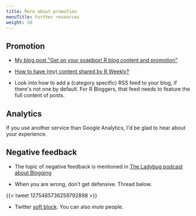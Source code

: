 ```yaml
---
title: More about promotion
menuTitle: Further resources
weight: 50
---
```


## Promotion

* [My blog post "Get on your soapbox! R blog content and promotion"](https://masalmon.eu/2018/07/16/soapbox/)

* [How to have (my) content shared by R Weekly?](https://github.com/rweekly/rweekly.org#how-to-have-my-content-shared-by-r-weekly)

* Look into how to add a (category specific) RSS feed to your blog, if there's not one by default. For R Bloggers, that feed needs to feature the full content of posts.

## Analytics

If you use another service than Google Analytics, I'd be glad to hear about your experience.

## Negative feedback

* The topic of negative feedback is mentioned in [The Ladybug podcast about Blogging](https://www.ladybug.dev/episodes/blogging-101?rq=blogging)

* When you are wrong, don't get defensive. Thread below.

{{< tweet 1275485736259792898 >}}

* Twitter [soft block](https://www.urbandictionary.com/define.php?term=Soft%20Block). You can also _mute_ people.